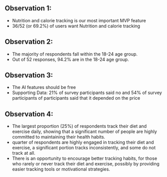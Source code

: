 ## Observation 1:
- Nutrition and calorie tracking is our most important MVP feature
- 36/52 (or 69.2%) of users want Nutrition and calorie tracking


## Observation 2:
- The majority of respondents fall within the 18-24 age group.
- Out of 52 responses, 94.2% are in the 18-24 age group.


## Observation 3:
- The AI features should be free
- Supporting Data: 21% of survey participants said no and 54% of survey participants of participants said that it depended on the price


## Observation 4: 
- The largest proportion (25%) of respondents track their diet and exercise daily, showing that a significant number of people are highly committed to maintaining their health habits.
- quarter of respondents are highly engaged in tracking their diet and exercise, a significant portion tracks inconsistently, and some do not track at all.
- There is an opportunity to encourage better tracking habits, for those who rarely or never track their diet and exercise, possibly by providing easier tracking tools or motivational strategies.
